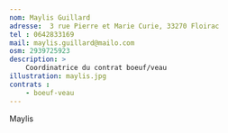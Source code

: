 ```yaml
---
nom: Maylis Guillard
adresse:  3 rue Pierre et Marie Curie, 33270 Floirac
tel : 0642833169
mail: maylis.guillard@mailo.com
osm: 2939725923
description: >
    Coordinatrice du contrat boeuf/veau 
illustration: maylis.jpg
contrats : 
    - boeuf-veau
---
```


Maylis
